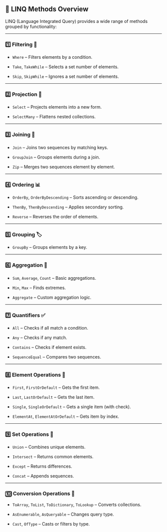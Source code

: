 ## 🔹 LINQ Methods Overview

LINQ (Language Integrated Query) provides a wide range of methods grouped by functionality:

---

### 1️⃣ **Filtering** 🎯

- `Where` – Filters elements by a condition.
    
- `Take`, `TakeWhile` – Selects a set number of elements.
    
- `Skip`, `SkipWhile` – Ignores a set number of elements.
    

---

### 2️⃣ **Projection** 🔄

- `Select` – Projects elements into a new form.
    
- `SelectMany` – Flattens nested collections.
    

---

### 3️⃣ **Joining** 🔗

- `Join` – Joins two sequences by matching keys.
    
- `GroupJoin` – Groups elements during a join.
    
- `Zip` – Merges two sequences element by element.
    

---

### 4️⃣ **Ordering** 📊

- `OrderBy`, `OrderByDescending` – Sorts ascending or descending.
    
- `ThenBy`, `ThenByDescending` – Applies secondary sorting.
    
- `Reverse` – Reverses the order of elements.
    

---

### 5️⃣ **Grouping** 🏷️

- `GroupBy` – Groups elements by a key.
    

---

### 6️⃣ **Aggregation** 🧮

- `Sum`, `Average`, `Count` – Basic aggregations.
    
- `Min`, `Max` – Finds extremes.
    
- `Aggregate` – Custom aggregation logic.
    

---

### 7️⃣ **Quantifiers** ✅

- `All` – Checks if all match a condition.
    
- `Any` – Checks if any match.
    
- `Contains` – Checks if element exists.
    
- `SequenceEqual` – Compares two sequences.
    

---

### 8️⃣ **Element Operations** 🧩

- `First`, `FirstOrDefault` – Gets the first item.
    
- `Last`, `LastOrDefault` – Gets the last item.
    
- `Single`, `SingleOrDefault` – Gets a single item (with check).
    
- `ElementAt`, `ElementAtOrDefault` – Gets item by index.
    

---

### 9️⃣ **Set Operations** 🔀

- `Union` – Combines unique elements.
    
- `Intersect` – Returns common elements.
    
- `Except` – Returns differences.
    
- `Concat` – Appends sequences.
    

---

### 🔟 **Conversion Operations** 🔄

- `ToArray`, `ToList`, `ToDictionary`, `ToLookup` – Converts collections.
    
- `AsEnumerable`, `AsQueryable` – Changes query type.
    
- `Cast`, `OfType` – Casts or filters by type.

